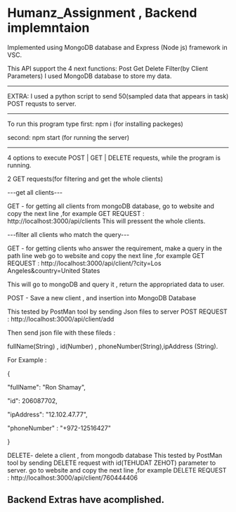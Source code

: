 # Humanz_Assignment , Backend implemntaion

Implemented using MongoDB database and Express (Node js) framework in VSC.

This API support the 4 next functions: Post Get Delete Filter(by Client Parameters)
I used MongoDB database to store my data.

-------------------------------------------------------------------------------------------------------------------------------------------------------------------------------------------------------------------------------------------------------------
EXTRA: I used a python script to send 50(sampled data that appears in task) POST requsts to server.

-------------------------------------------------------------------------------------------------------------------------------------------------------------------------------------------------------------------------------------------------------------

To run this program type
first: npm i
(for installing packeges)

second: npm start
(for running the server)

--------------------------------------------------------------------------------------------------------------------------------------------------------------------------------------------------------------------------------------------------------------
4 options to execute POST | GET | DELETE requests,
while the program is running.

2 GET requests(for filtering and get the whole clients)

---get all clients---
	
GET - for getting all clients from mongoDB database, 
go to website and copy the next line ,for example
GET REQUEST :  http://localhost:3000/api/clients
This will pressent the whole clients.

---filter all clients who match the query---
	
GET - for getting clients who answer the requirement,
      make a query in the path line web
go to website and copy the next line ,for example
GET REQUEST :  http://localhost:3000/api/client/?city=Los Angeles&country=United States

This will go to mongoDB and query it , return the appropriated data to user.


POST - Save a new client , and insertion into MongoDB Database 

This tested by PostMan tool by sending Json files to server 
POST REQUEST :  http://localhost:3000/api/client/add

Then send json file with these fileds : 

fullName(String) , id(Number) , phoneNumber(String),ipAddress (String).

For Example : 

{

   "fullName": "Ron Shamay",
   
   "id": 206087702,
   
   "ipAddress": "12.102.47.77",
   
   "phoneNumber" : "+972-12516427"
 
}



DELETE- delete a client , from mongodb database
This tested by PostMan tool by sending DELETE request with id(TEHUDAT ZEHOT) parameter to server.
go to website and copy the next line ,for example
DELETE REQUEST :  http://localhost:3000/api/client/760444406

Backend Extras have acomplished.
--------------------------------------------------------------------------------------------------------------------------------------------------------------------------------------------------------------------------------------------------------------
